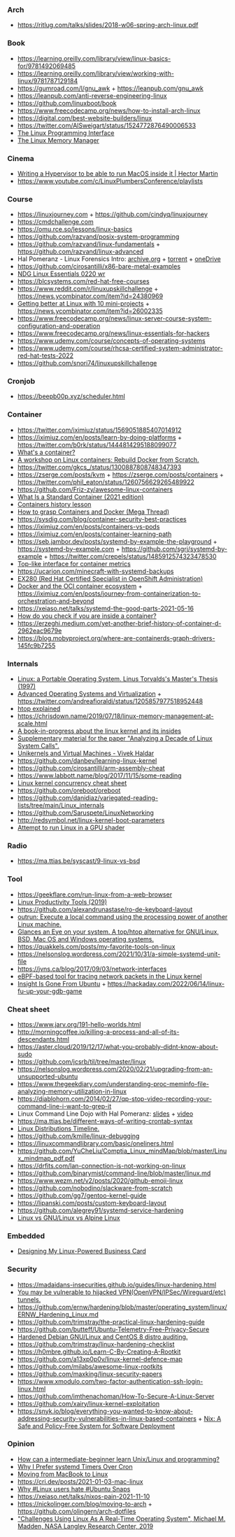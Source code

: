 ### Arch 

- https://ritlug.com/talks/slides/2018-w06-spring-arch-linux.pdf

### Book

- https://learning.oreilly.com/library/view/linux-basics-for/9781492069485
- https://learning.oreilly.com/library/view/working-with-linux/9781787129184
- https://gumroad.com/l/gnu_awk + https://leanpub.com/gnu_awk
- https://leanpub.com/anti-reverse-engineering-linux
- https://github.com/linuxboot/book
- https://www.freecodecamp.org/news/how-to-install-arch-linux
- https://digital.com/best-website-builders/linux
- https://twitter.com/AlSweigart/status/1524772876490006533
- [The Linux Programming Interface](https://twitter.com/littledan/status/1550352392356372480)
- [The Linux Memory Manager](https://ljs.io/book.html)

### Cinema

- [Writing a Hypervisor to be able to run MacOS inside it | Hector Martin](https://www.youtube.com/playlist?list=PL68XxS4_ek4ab49xb5qcODWQETyC5vbHi)
- https://www.youtube.com/c/LinuxPlumbersConference/playlists

### Course

- https://linuxjourney.com + https://github.com/cindyq/linuxjourney
- https://cmdchallenge.com
- https://omu.rce.so/lessons/linux-basics
- https://github.com/razvand/posix-system-programming
- https://github.com/razvand/linux-fundamentals + https://github.com/razvand/linux-advanced
- Hal Pomeranz - Linux Forensics Intro: [archive.org](https://archive.org/details/HalLinuxForensics) + [torrent](https://ia801406.us.archive.org/6/items/HalLinuxForensics/HalLinuxForensics_archive.torrent) + [oneDrive](https://onedrive.live.com/?authkey=%21AG%5FKRwGLhvEVVgM&id=83C438C3CA7085EF%211480&cid=83C438C3CA7085EF)
- https://github.com/cirosantilli/x86-bare-metal-examples
- [NDG Linux Essentials 0220 wr](https://373583482.netacad.com/courses/974184)
- https://blcsystems.com/red-hat-free-courses
- https://www.reddit.com/r/linuxupskillchallenge + https://news.ycombinator.com/item?id=24380969
- [Getting better at Linux with 10 mini-projects](https://carltheperson.com/posts/10-things-linux) + https://news.ycombinator.com/item?id=26002335
- https://www.freecodecamp.org/news/linux-server-course-system-configuration-and-operation
- https://www.freecodecamp.org/news/linux-essentials-for-hackers
- https://www.udemy.com/course/concepts-of-operating-systems
- https://www.udemy.com/course/rhcsa-certified-system-administrator-red-hat-tests-2022
- https://github.com/snori74/linuxupskillchallenge

### Cronjob

- https://beepb00p.xyz/scheduler.html

### Container

- https://twitter.com/iximiuz/status/1569051885407014912
- https://iximiuz.com/en/posts/learn-by-doing-platforms + https://twitter.com/b0rk/status/1444814295188099077
- [What's a container?](https://twitter.com/b0rk/status/1225445956734390273)
- [A workshop on Linux containers: Rebuild Docker from Scratch.](https://github.com/Fewbytes/rubber-docker)
- https://twitter.com/gkcs_/status/1300887808748347393
- https://zserge.com/posts/kvm + https://zserge.com/posts/containers + https://twitter.com/phil_eaton/status/1260756629265489922
- https://github.com/Friz-zy/awesome-linux-containers
- [What Is a Standard Container (2021 edition)](https://iximiuz.com/en/posts/oci-containers)
- [Containers history lesson](https://twitter.com/iximiuz/status/1436659599776616453)
- [How to grasp Containers and Docker (Mega Thread)](https://twitter.com/iximiuz/status/1423984739514454033)
- https://sysdig.com/blog/container-security-best-practices
- https://iximiuz.com/en/posts/containers-vs-pods
- https://iximiuz.com/en/posts/container-learning-path
- https://seb.jambor.dev/posts/systemd-by-example-the-playground + https://systemd-by-example.com + https://github.com/sgrj/systemd-by-example + https://twitter.com/crepels/status/1485912574323478530
- [Top-like interface for container metrics](https://github.com/bcicen/ctop)
- https://ucarion.com/minecraft-with-systemd-backups
- [EX280 (Red Hat Certified Specialist in OpenShift Administration)](https://blog.benstein.nl/ex280)
- [Docker and the OCI container ecosystem](https://lwn.net/Articles/902049) + https://iximiuz.com/en/posts/journey-from-containerization-to-orchestration-and-beyond
- https://xeiaso.net/talks/systemd-the-good-parts-2021-05-16
- [How do you check if you are inside a container?](https://twitter.com/g3rzi/status/1564594977220562945)
- https://erzeghi.medium.com/yet-another-brief-history-of-container-d-2962eac9679e
- https://blog.mobyproject.org/where-are-containerds-graph-drivers-145fc9b7255

### Internals

- [Linux: a Portable Operating System. Linus Torvalds's Master's Thesis (1997)](https://www.cs.helsinki.fi/u/kutvonen/index_files/linus.pdf)
- [Advanced Operating Systems and Virtualization](https://gist.githubusercontent.com/andreafioraldi/c6ab4765a3821bc6f07537ad4cdafa9e/raw/4351fe1e6235daf85647ad34d2b50df20a21da63/asov_checkshit_singlefile.txt) + https://twitter.com/andreafioraldi/status/1205857977518952448
- [htop explained](https://peteris.rocks/blog/htop/)
- https://chrisdown.name/2019/07/18/linux-memory-management-at-scale.html
- [A book-in-progress about the linux kernel and its insides](https://github.com/0xAX/linux-insides)
- [Supplementary material for the paper "Analyzing a Decade of Linux System Calls".](https://github.com/corpaul/decade_of_systemcalls)
- [Unikernels and Virtual Machines - Vivek Haldar](https://www.youtube.com/playlist?list=PLOuhQnxVenf0dMrMDrq7VT1GwHCib9Sc0)
- https://github.com/danbev/learning-linux-kernel
- https://github.com/cirosantilli/arm-assembly-cheat
- https://www.labbott.name/blog/2017/11/15/some-reading
- [Linux kernel concurrency cheat sheet](https://twitter.com/vegard_no/status/1437477945271111682)
- https://github.com/oreboot/oreboot
- https://github.com/danidiaz/variegated-reading-lists/tree/main/Linux_internals
- https://github.com/Saruspete/LinuxNetworking
- http://redsymbol.net/linux-kernel-boot-parameters
- [Attempt to run Linux in a GPU shader](https://github.com/mildsunrise/cursed_gpu_linux)

### Radio

- https://ma.ttias.be/syscast/9-linux-vs-bsd

### Tool

- https://geekflare.com/run-linux-from-a-web-browser
- [Linux Productivity Tools (2019)](https://news.ycombinator.com/item?id=23229241)
- https://github.com/alexandrunastase/ro-de-keyboard-layout
- [outrun: Execute a local command using the processing power of another Linux machine.](https://github.com/Overv/outrun)
- [Glances an Eye on your system. A top/htop alternative for GNU/Linux, BSD, Mac OS and Windows operating systems.](https://github.com/nicolargo/glances)
- https://quakkels.com/posts/my-favorite-tools-on-linux
- https://nelsonslog.wordpress.com/2021/10/31/a-simple-systemd-unit-file
- https://jvns.ca/blog/2017/09/03/network-interfaces
- [eBPF-based tool for tracing network packets in the Linux kernel](https://github.com/cilium/pwru)
- [Insight Is Gone From Ubuntu](https://www.contrapositivediary.com/?p=1396) + https://hackaday.com/2022/06/14/linux-fu-up-your-gdb-game

### Cheat sheet

- https://www.jarv.org/191-hello-worlds.html
- http://morningcoffee.io/killing-a-process-and-all-of-its-descendants.html
- https://aster.cloud/2019/12/17/what-you-probably-didnt-know-about-sudo
- https://github.com/jcsrb/til/tree/master/linux
- https://nelsonslog.wordpress.com/2020/02/21/upgrading-from-an-unsupported-ubuntu
- https://www.thegeekdiary.com/understanding-proc-meminfo-file-analyzing-memory-utilization-in-linux
- https://diablohorn.com/2014/02/27/qp-stop-video-recording-your-command-line-i-want-to-grep-it
- Linux Command Line Dojo with Hal Pomeranz: [slides](http://www.deer-run.com/~hal/CLDojo.pdf) + [video](https://www.youtube.com/watch?v=-jNkjuWMFrk)
- https://ma.ttias.be/different-ways-of-writing-crontab-syntax
- [Linux Distributions Timeline.](https://github.com/FabioLolix/LinuxTimeline)
- https://github.com/kmille/linux-debugging
- https://linuxcommandlibrary.com/basic/oneliners.html
- https://github.com/YuCheLiu/Comptia_Linux_mindMap/blob/master/Linux_mindmap_pdf.pdf
- https://drfits.com/lan-connection-is-not-working-on-linux
- https://github.com/binarymist/command-line/blob/master/linux.md
- https://www.wezm.net/v2/posts/2020/github-emoji-linux
- https://github.com/nobodino/slackware-from-scratch
- https://github.com/gg7/gentoo-kernel-guide
- https://lipanski.com/posts/custom-keyboard-layout
- https://github.com/alegrey91/systemd-service-hardening
- [Linux vs GNU/Linux vs Alpine Linux](https://twitter.com/iximiuz/status/1560977903227383810)

### Embedded

- [Designing My Linux-Powered Business Card](https://www.thirtythreeforty.net/posts/2019/12/designing-my-linux-business-card)

### Security

- https://madaidans-insecurities.github.io/guides/linux-hardening.html
- [You may be vulnerable to hijacked VPN(OpenVPN/IPSec/Wireguard/etc) tunnels.](https://twitter.com/Ridgeback111/status/1202623324901302279)
- https://github.com/ernw/hardening/blob/master/operating_system/linux/ERNW_Hardening_Linux.md
- https://github.com/trimstray/the-practical-linux-hardening-guide
- https://github.com/butteff/Ubuntu-Telemetry-Free-Privacy-Secure
- [Hardened Debian GNU/Linux and CentOS 8 distro auditing.](https://github.com/hardenedlinux/harbian-audit)
- https://github.com/trimstray/linux-hardening-checklist
- https://h0mbre.github.io/Learn-C-By-Creating-A-Rootkit
- https://github.com/a13xp0p0v/linux-kernel-defence-map
- https://github.com/milabs/awesome-linux-rootkits
- https://github.com/maxking/linux-security-papers
- https://www.xmodulo.com/two-factor-authentication-ssh-login-linux.html
- https://github.com/imthenachoman/How-To-Secure-A-Linux-Server
- https://github.com/xairy/linux-kernel-exploitation
- https://snyk.io/blog/everything-you-wanted-to-know-about-addressing-security-vulnerabilities-in-linux-based-containers + [Nix: A Safe and Policy-Free System for Software Deployment](https://edolstra.github.io/pubs/nspfssd-lisa2004-final.pdf)

### Opinion

- [How can a intermediate-beginner learn Unix/Linux and programming?](https://news.ycombinator.com/item?id=22649291)
- [Why I Prefer systemd Timers Over Cron](https://trstringer.com/systemd-timer-vs-cronjob)
- [Moving from MacBook to Linux](https://monadical.com/posts/moving-to-linux-desktop.html)
- https://cri.dev/posts/2021-01-03-mac-linux
- [Why #Linux users hate #Ubuntu Snaps](https://twitter.com/AaronToponce/status/1557748044287725570)
- https://xeiaso.net/talks/nixos-pain-2021-11-10
- https://nickolinger.com/blog/moving-to-arch + https://github.com/olingern/arch-dotfiles
- ["Challenges Using Linux As A Real-Time Operating System", Michael M. Madden, NASA Langley Research Center, 2019](https://ntrs.nasa.gov/citations/20200002390)
